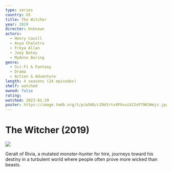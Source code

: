 ```yaml
---
type: series
country: US
title: The Witcher
year: 2019
director: Unknown
actors:
  - Henry Cavill
  - Anya Chalotra
  - Freya Allan
  - Joey Batey
  - MyAnna Buring
genre:
  - Sci-Fi & Fantasy
  - Drama
  - Action & Adventure
length: 4 seasons (24 episodes)
shelf: watched
owned: false
rating:
watched: 2023-01-29
poster: https://image.tmdb.org/t/p/w500/cZ0d3rtvXPVvuiX22sP79K3Hmjz.jpg
---
```


# The Witcher (2019)

![](https://image.tmdb.org/t/p/w500/cZ0d3rtvXPVvuiX22sP79K3Hmjz.jpg)

Geralt of Rivia, a mutated monster-hunter for hire, journeys toward his destiny in a turbulent world where people often prove more wicked than beasts.